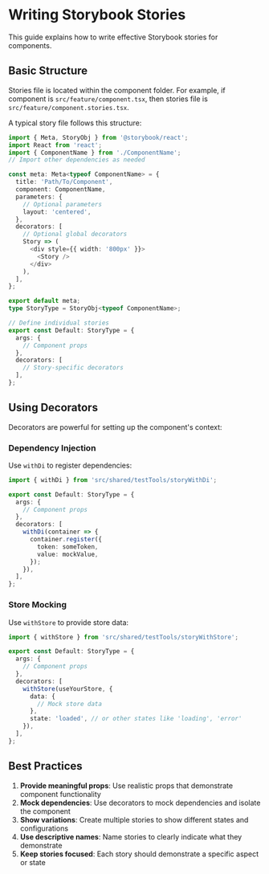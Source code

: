# Writing Storybook Stories

This guide explains how to write effective Storybook stories for components. 

## Basic Structure

Stories file is located within the component folder.
For example, if component is `src/feature/component.tsx`, then stories file is `src/feature/component.stories.tsx`.

A typical story file follows this structure:

```typescript
import { Meta, StoryObj } from '@storybook/react';
import React from 'react';
import { ComponentName } from './ComponentName';
// Import other dependencies as needed

const meta: Meta<typeof ComponentName> = {
  title: 'Path/To/Component',
  component: ComponentName,
  parameters: {
    // Optional parameters
    layout: 'centered',
  },
  decorators: [
    // Optional global decorators
    Story => (
      <div style={{ width: '800px' }}>
        <Story />
      </div>
    ),
  ],
};

export default meta;
type StoryType = StoryObj<typeof ComponentName>;

// Define individual stories
export const Default: StoryType = {
  args: {
    // Component props
  },
  decorators: [
    // Story-specific decorators
  ],
};
```

## Using Decorators

Decorators are powerful for setting up the component's context:

### Dependency Injection

Use `withDi` to register dependencies:

```typescript
import { withDi } from 'src/shared/testTools/storyWithDi';

export const Default: StoryType = {
  args: {
    // Component props
  },
  decorators: [
    withDi(container => {
      container.register({
        token: someToken,
        value: mockValue,
      });
    }),
  ],
};

```

### Store Mocking

Use `withStore` to provide store data:

```typescript
import { withStore } from 'src/shared/testTools/storyWithStore';

export const Default: StoryType = {
  args: {
    // Component props
  },
  decorators: [
    withStore(useYourStore, {
      data: {
        // Mock store data
      },
      state: 'loaded', // or other states like 'loading', 'error'
    }),
  ],
};
```

## Best Practices

1. **Provide meaningful props**: Use realistic props that demonstrate component functionality
2. **Mock dependencies**: Use decorators to mock dependencies and isolate the component
3. **Show variations**: Create multiple stories to show different states and configurations
4. **Use descriptive names**: Name stories to clearly indicate what they demonstrate
5. **Keep stories focused**: Each story should demonstrate a specific aspect or state

